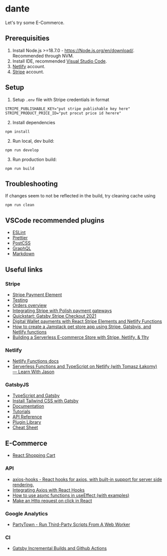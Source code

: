 # dante

Let's try some E-Commerce.

## Prerequisities

1. Install Node.js >=18.7.0 - https://Node.js.org/en/download/. Recommended through NVM.
2. Install IDE, recommended [Visual Studio Code](https://code.visualstudio.com/download).
3. [Netlify](https://www.netlify.com/) account.
4. [Stripe](https://stripe.com) account.

## Setup

1. Setup `.env` file with Stripe credentials in format

```shell
STRIPE_PUBLISHABLE_KEY="put stripe publishable key here"
STRIPE_PRODUCT_PRICE_ID="put procut price id herere"
```

2. Install dependencies

```shell
npm install
```

2. Run local, dev build:

```shell
npm run develop
```

3. Run production build:

```
npm run build
```

## Troubleshooting

If changes seem to not be reflected in the build, try cleaning cache using

```shell
npm run clean
```

## VSCode recommended plugins

- [ESLint](https://marketplace.visualstudio.com/items?itemName=dbaeumer.vscode-eslint)
- [Prettier](https://marketplace.visualstudio.com/items?itemName=esbenp.prettier-vscode)
- [PostCSS](https://marketplace.visualstudio.com/items?itemName=csstools.postcss)
- [GraphQL](https://marketplace.visualstudio.com/items?itemName=GraphQL.vscode-graphql)
- [Markdown](https://marketplace.visualstudio.com/items?itemName=yzhang.markdown-all-in-one)

## Useful links

### Stripe

- [Stripe Payment Element](https://stripe.com/docs/payments/payment-element)
- [Testing](https://stripe.com/docs/testing)
- [Orders overview](https://stripe.com/docs/orders)
- [Integrating Stripe with Polish payment gateways](https://www.youtube.com/watch?v=c4DvnfVSW3A)
- [Quickstart: Gatsby Stripe Checkout 2021](https://medium.com/@developer-junaid/quickstart-gatsby-stripe-checkout-a661dde1a98c)
- [Digital Wallet payments with React Stripe Elements and Netlify Functions](https://github.com/stripe-samples/react-elements-netlify-serverless)
- [How to create a Jamstack pet store app using Stripe, Gatsbyjs, and Netlify functions](https://blog.greenroots.info/how-to-create-a-jamstack-pet-store-app-using-stripe-gatsbyjs-and-netlify-functions)
- [Building a Serverless E-commerce Store with Stripe, Netlify, & 11ty](https://sia.codes/posts/serverless-ecommerce-store/)

### Netlify

- [Netlify Functions docs](https://docs.netlify.com/functions/build/?fn-language=ts)
- [Serverless Functions and TypeScript on Netlify (with Tomasz Łakomy) — Learn With Jason](https://www.youtube.com/watch?v=Tgyi4H6BcI4)

### GatsbyJS

- [TypeScript and Gatsby](https://www.gatsbyjs.com/docs/how-to/custom-configuration/typescript/)
- [Install Tailwind CSS with Gatsby](https://tailwindcss.com/docs/guides/gatsby)
- [Documentation](https://www.gatsbyjs.com/docs/)
- [Tutorials](https://www.gatsbyjs.com/tutorial/)
- [API Reference](https://www.gatsbyjs.com/docs/api-reference/)
- [Plugin Library](https://www.gatsbyjs.com/plugins)
- [Cheat Sheet](https://www.gatsbyjs.com/docs/cheat-sheet/)

## E-Commerce

- [React Shopping Cart](https://github.com/jeffersonRibeiro/react-shopping-cart)

### API

- [axios-hooks - React hooks for axios, with built-in support for server side rendering.](https://www.npmjs.com/package/axios-hooks)
- [Integrating Axios with React Hooks](https://blog.openreplay.com/integrating-axios-with-react-hooks)
- [How to use async functions in useEffect (with examples)](https://devtrium.com/posts/async-functions-useeffect)
- [Make an Http request on click in React](https://bobbyhadz.com/blog/react-send-request-on-click)

### Google Analytics

- [PartyTown - Run Third-Party Scripts From A Web Worker](https://partytown.builder.io/gatsby)

### CI

- [Gatsby Incremental Builds and Github Actions](https://www.raulmelo.dev/blog/cache-gatsby-github-actions)
